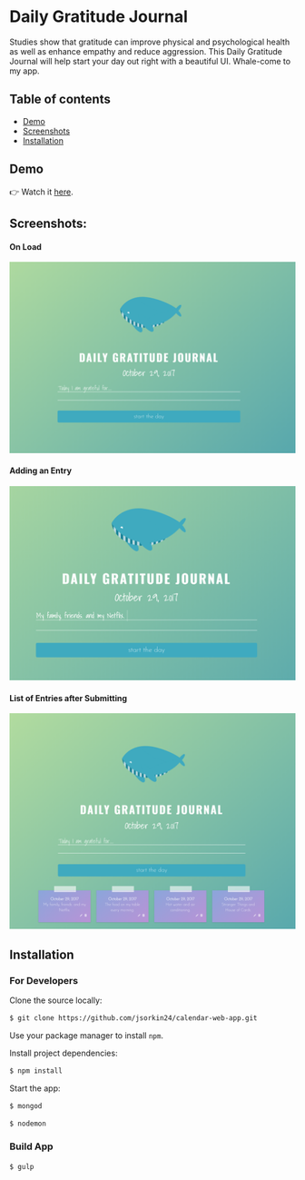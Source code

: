 # Daily Gratitude Journal
Studies show that gratitude can improve physical and psychological health as well as enhance empathy and reduce aggression. This Daily Gratitude Journal will help start your day out right with a beautiful UI. Whale-come to my app. 

## Table of contents

- [Demo](#demo)
- [Screenshots](#screenshots)
- [Installation](#installation)

## Demo
👉 Watch it <a href="https://daily-gratitude-journal.herokuapp.com/" target="_blank">here</a>.
<br>

## Screenshots:

  #### On Load
  <img src="public/images/gratitude-journal-1.PNG"  width="600"/>
  
  #### Adding an Entry
  <img src="public/images/gratitude-journal-2.PNG" width="600"/>
  
  #### List of Entries after Submitting
  <img src="public/images/gratitude-journal-3.PNG" width="600"/>
  

## Installation

### For Developers
Clone the source locally:

```sh
$ git clone https://github.com/jsorkin24/calendar-web-app.git
```

Use your package manager to install `npm`.

Install project dependencies:

```sh
$ npm install
```
Start the app:
```sh
$ mongod
```

```sh
$ nodemon
```

### Build App
```sh
$ gulp
```


